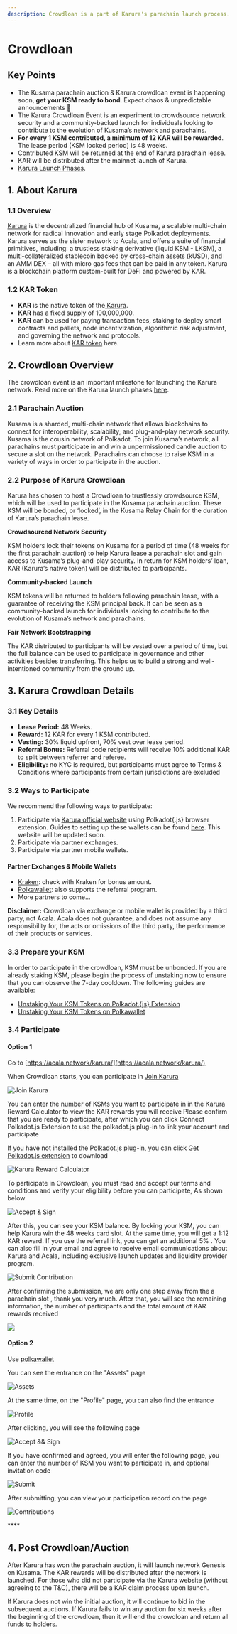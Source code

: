 ```yaml
---
description: Crowdloan is a part of Karura's parachain launch process.
---
```


# Crowdloan

## Key Points

* The Kusama parachain auction & Karura crowdloan event is happening soon, **get your KSM ready to bond**. Expect chaos & unpredictable announcements 🚀
* The Karura Crowdloan Event is an experiment to crowdsource network security and a community-backed launch for individuals looking to contribute to the evolution of Kusama’s network and parachains.
* **For** **every 1 KSM contributed, a minimum of 12 KAR will be rewarded**. The lease period \(KSM locked period\) is 48 weeks. 
* Contributed KSM will be returned at the end of Karura parachain lease.
* KAR will be distributed after the mainnet launch of Karura.
* [Karura Launch Phases](https://www.notion.so/acala/dcabf9ba7c6246c69b913d5972503227?v=4121894373fd43d98ffcac260803928d).

## **1. About Karura**

### 1.1 Overview

[Karura](https://acala.network/karura) is the decentralized financial hub of Kusama, a scalable multi-chain network for radical innovation and early stage Polkadot deployments. Karura serves as the sister network to Acala, and offers a suite of financial primitives, including: a trustless staking derivative \(liquid KSM - LKSM\), a multi-collateralized stablecoin backed by cross-chain assets \(kUSD\), and an AMM DEX –  all with micro gas fees that can be paid in any token. Karura is a blockchain platform custom-built for DeFi and powered by KAR. 

### 1.2 KAR Token

* **KAR** is the native token of the[ Karura](https://acala.network/kar-crowdloan).
* **KAR** has a fixed supply of 100,000,000.
* **KAR** can be used for paying transaction fees, staking to deploy smart contracts and pallets, node incentivization, algorithmic risk adjustment, and governing the network and protocols.
* Learn more about [KAR token](https://acala.network/karura/token) here.

## **2. Crowdloan Overview**

The crowdloan event is an important milestone for launching the Karura network. Read more on the Karura launch phases [here](https://www.notion.so/acala/dcabf9ba7c6246c69b913d5972503227?v=4121894373fd43d98ffcac260803928d).

### **2.1 Parachain Auction**

Kusama is a sharded, multi-chain network that allows blockchains to connect for interoperability, scalability, and plug-and-play network security. Kusama is the cousin network of Polkadot. To join Kusama’s network, all parachains must participate in and win a unpermissioned candle auction to secure a slot on the network. Parachains can choose to raise KSM in a variety of ways in order to participate in the auction.

### **2.2 Purpose of Karura Crowdloan**

Karura has chosen to host a Crowdloan to trustlessly crowdsource KSM, which will be used to participate in the Kusama parachain auction. These KSM will be bonded, or ‘locked’, in the Kusama Relay Chain for the duration of Karura’s parachain lease.

**Crowdsourced Network Security**  
  
KSM holders lock their tokens on Kusama for a period of time \(48 weeks for the first parachain auction\) to help Karura lease a parachain slot and gain access to Kusama’s plug-and-play security. In return for KSM holders’ loan, KAR \(Karura’s native token\) will be distributed to participants.

**Community-backed Launch**

KSM tokens will be returned to holders following parachain lease, with a guarantee of receiving the KSM principal back. It can be seen as a community-backed launch for individuals looking to contribute to the evolution of Kusama’s network and parachains.

**Fair Network Bootstrapping**

The KAR distributed to participants will be vested over a period of time, but the full balance can be used to participate in governance and other activities besides transferring. This helps us to build a strong and well-intentioned community from the ground up.

## **3. Karura Crowdloan Details**

### **3.1 Key Details**

* **Lease Period:** 48 Weeks.
* **Reward:** 12 KAR for every 1 KSM contributed.
* **Vesting:** 30% liquid upfront, 70% vest over lease period.
* **Referral Bonus:** Referral code recipients will receive 10% additional KAR to split between referrer and referee.
* **Eligibility:** no KYC is required, but participants must agree to Terms & Conditions where participants from certain jurisdictions are excluded

### 3.2 Ways to Participate

We recommend the following ways to participate:

1. Participate via [Karura official website](https://acala.network/karura/join-karura) using Polkadot{.js} browser extension. Guides to setting up these wallets can be found [here](https://wiki.acala.network/karura/ksm-address/create-new-ksm-account). This website will be updated soon.
2. Participate via partner exchanges.
3. Participate via partner mobile wallets.

#### Partner Exchanges & Mobile Wallets

* [Kraken](https://www.kraken.com/learn/parachain-auctions): check with Kraken for bonus amount.
* [Polkawallet](https://polkawallet.io/): also supports the referral program. 
* More partners to come...

**Disclaimer:** Crowdloan via exchange or mobile wallet is provided by a third party, not Acala. Acala does not guarantee, and does not assume any responsibility for, the acts or omissions of the third party, the performance of their products or services.

### 3.3 Prepare your KSM

In order to participate in the crowdloan, KSM must be unbonded. If you are already staking KSM, please begin the process of unstaking now to ensure that you can observe the 7-day cooldown. The following guides are available:

* [Unstaking Your KSM Tokens on Polkadot.{js} Extension](https://wiki.acala.network/karura/ksm-address/unstaking-your-ksm-tokens-on-polkadot.-js-extension)
* [Unstaking Your KSM Tokens on Polkawallet](https://wiki.acala.network/karura/ksm-address/unstake-polkawallet)

### **3.4** Participate

#### Option 1

Go to [https://acala.network/karura/](https://acala.network/karura/)

When Crowdloan starts, you can participate in [Join Karura](https://acala.network/karura/join-karura)

![Join Karura](https://lh3.googleusercontent.com/KQ_ds6czQc2GMuvsHHKUiRJymgThlJPLOeN262kUyo_YY9XQYCJMTSsPZ_6PiEpR1gN7ATEuFKXCkdf70u3UJT0tge8OTl4tzALR_2YjvAk7jrjL-ny5tOzsK2DCNDARL1KZHv4)

You can enter the number of KSMs you want to participate in in the Karura Reward Calculator to view the KAR rewards you will receive Please confirm that you are ready to participate, after which you can click Connect Polkadot.js Extension to use the polkadot.js plug-in to link your account and participate

If you have not installed the Polkadot.js plug-in, you can click [Get Polkadot.js extension](https://polkadot.js.org/extension/) to download

![Karura Reward Calculator](https://lh4.googleusercontent.com/1bP9mvfUoMstDGaX5FgqqsGC2fK1Uy8_N1ZRH11ocxp-D9OtTRoxaCQACaTBq0ng9fn24FF7EiiDZbXTQuhddWfhX2ZDMQdlArMiTiRcCD1ejIku1napLho2CWibCT9k20x9mXo)

To participate in Crowdloan, you must read and accept our terms and conditions and verify your eligibility before you can participate,  As shown below

![Accept &amp; Sign](https://lh5.googleusercontent.com/HJYuTZ7vJ1Ml6FM84W4eTW6jaRgLC6Gibn8uTAAeHCuK7jOWEzPAkxX8uN_obGCYoKXlKxwojSxHC4m8Z50wlbfi5nXr4YIQg3WptI2IzaDPYL_VQ60R-8qo65cG9__Tr9C8CwU)

After this, you can see your KSM balance. By locking your KSM, you can help Karura win the 48 weeks card slot. At the same time, you will get a 1:12 KAR reward. If you use the referral link, you can get an additional 5% . You can also fill in your email and agree to receive email communications about Karura and Acala, including exclusive launch updates and liquidity provider program.

![Submit Contribution](https://lh4.googleusercontent.com/n_KVgNT8he3B0vyey0Zrd0DXovr8vDFcJRfviEGMOXfSwB19ItX8mJu1YeId_HZfEO21dhMl1uAOxupMETG4VCMKfEjQo-bUbeAkmlvZW0hOO2-ONnZ7bw9_T4ob4BM8oENv2uo)

After confirming the submission, we are only one step away from the a parachain slot , thank you very much. After that, you will see the remaining information, the number of participants and the total amount of KAR rewards received

![](https://lh5.googleusercontent.com/XbMM-jhKHO0CIR1B6I2lMw87ivsJtMJIeX_QbeVVHslBooWDgHKVAPSw9BC26tTVdo8hgvDoYTbkCbgb9qxakCo2M6FUMKC7VMC6PSYNDr-QUVNay2xfmrmMyQk6q-Y5sOAIT8U)

#### Option 2

Use [polkawallet](https://polkawallet.io/)

You can see the entrance on the "Assets" page

![Assets](https://lh6.googleusercontent.com/f3xzhX96Q-ugtaymVHMEbDowMcCFvWe0sGVw2pZKmHFbZ3Nd-YAvrewE0U-vTxGKmcJ0Tvub-5n2VyNI-pmn6EaA6iuUa3FBlCGxRIVjj_snCTiBYToxKLAy6iKVAwMv1hAMue4)

At the same time, on the "Profile" page, you can also find the entrance

![Profile](https://lh5.googleusercontent.com/WtlE_hzCtfbja-lkeo-hLZu3XyML0YoP3Kf8hCLFjphkuM_wCKD6Fo3yB12cdw4yj5iz-F2soxsfLc_qOlwru9Z_H0_zvThef7dje1mxDbHUC_TLyp_dg4Na0AKdM4aAsDa28dU)

After clicking, you will see the following page

![Accept &amp;&amp; Sign](../../.gitbook/assets/image%20%286%29.png)

If you have confirmed and agreed, you will enter the following page, you can enter the number of KSM you want to participate in, and optional invitation code

![Submit](../../.gitbook/assets/image%20%289%29.png)

After submitting, you can view your participation record on the page

![Contributions](../../.gitbook/assets/image%20%288%29.png)

\*\*\*\*

## **4. Post Crowdloan/Auction**

After Karura has won the parachain auction, it will launch network Genesis on Kusama. The KAR rewards will be distributed after the network is launched. For those who did not participate via the Karura website \(without agreeing to the T&C\), there will be a KAR claim process upon launch.

If Karura does not win the initial auction, it will continue to bid in the subsequent auctions. If Karura fails to win any auction for six weeks after the beginning of the crowdloan, then it will end the crowdloan and return all funds to holders.

